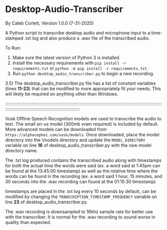 # Desktop-Audio-Transcriber
By Caleb Corlett, Version 1.0.0 (7-31-2025)

A Python script to transcribe desktop audio and microphone input to a time-stamped .txt log and also produce a .wav file of the transcribed audio.

To Run:
1) Make sure the latest version of Python 3 is installed.
2) Install the necessary requirements with `pip install -r requirements.txt` or `python -m pip install -r requirements.txt`.
3) Run `python desktop_audio_transcriber.py` to begin a new recording.

3.5) The desktop_audio_transcriber.py file has a list of constant variables (lines **11-23**) that can be modified to more appropriately fit your needs. This will likely be required on anything other than Windows.

:::::::::::::::::::::::::::::::::::::::::::::::::::::::::::::::::::::::::::::::::::::::::::::::::::::::::::::::::::::::::::::::::::::::::::::::::::::::::::::::::::::::::::::::::::::::

Vosk Offline Speech Recognition models are used to transcribe the audio to text. The small en-us model (300mb vram required) is included by default. More advanced models can be downloaded from `https://alphacephei.com/vosk/models`. Once downloaded, place the model directory into the \models directory and update the `MODEL_DIRECTORY` variable on line **16** of desktop_audio_transcriber.py with the new model directory name.

The .txt log produced contains the transcribed audio along with timestamps for both the actual time the words were said (ex. a word said at 1:45pm can be found at the 13:45:00 timestamp) as well as the relative time where the words can be found in the recording (ex. a word said 1 hour, 15 minutes, and 30 seconds into the .wav recording can found at the 01:15:30 timestamp)

timestamps are placed in the .txt log every 10 seconds by default, can be modified by changing the `TRANSCRIPTION_TIMESTAMP_FREQUENCY` variable on line **23** of desktop_audio_transcriber.py.

The .wav recording is downsampled to 16khz sample rate for better use with the transcriber. It is normal for the .wav recording to sound worse in quality than expected. 

